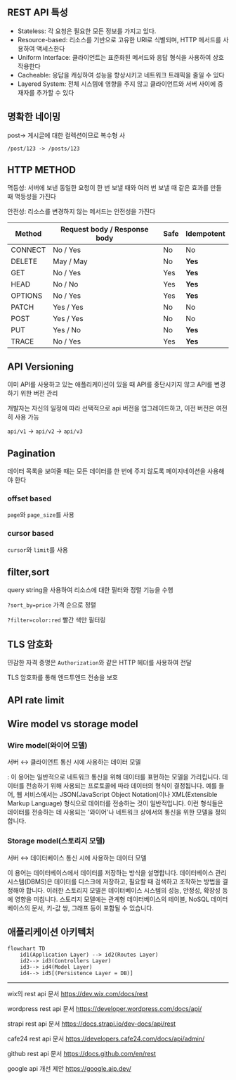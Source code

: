 ## REST API 특성

- Stateless: 각 요청은 필요한 모든 정보를 가지고 있다.
- Resource-based: 리소스를 기반으로 고유한 URI로 식별되며, HTTP 메서드를 사용하여 액세스한다
- Uniform Interface: 클라이언트는 표준화된 메서드와 응답 형식을 사용하여 상호작용한다
- Cacheable: 응답을 캐싱하여 성능을 향상시키고 네트워크 트래픽을 줄일 수 있다
- Layered System: 전체 시스템에 영향을 주지 않고 클라이언트와 서버 사이에 중재자를 추가할 수 있다



## 명확한 네이밍

post-> 게시글에 대한 컬렉션이므로 복수형 사

```
/post/123 -> /posts/123
```



## HTTP METHOD

멱등성: 서버에 보낸 동일한 요청이 한 번 보낼 때와 여러 번 보낼 때 같은 효과를 만들 때 멱등성을 가진다

안전성: 리소스를 변경하지 않는 메서드는 안전성을 가진다

| Method  | Request body / Response body | Safe | Idempotent |
| ------- | ---------------------------- | ---- | ---------- |
| CONNECT | No / Yes                     | No   | No         |
| DELETE  | May / May                    | No   | **Yes**    |
| GET     | No / Yes                     | Yes  | **Yes**    |
| HEAD    | No / No                      | Yes  | **Yes**    |
| OPTIONS | No / Yes                     | Yes  | **Yes**    |
| PATCH   | Yes / Yes                    | No   | No         |
| POST    | Yes / Yes                    | No   | No         |
| PUT     | Yes / No                     | No   | **Yes**    |
| TRACE   | No / Yes                     | Yes  | **Yes**    |





## API Versioning

이미 API를 사용하고 있는 애플리케이션이 있을 때 API를 중단시키지 않고 API를 변경하기 위한 버전 관리

개발자는 자신의 일정에 따라 선택적으로 api 버전을 업그레이드하고, 이전 버전은 여전히 사용 가능

`api/v1` -> `api/v2` -> `api/v3`





## Pagination

데이터 목록을 보여줄 때는 모든 데이터를 한 번에 주지 않도록 페이지네이션을 사용해야 한다

### offset based

`page`와 `page_size`를 사용

### cursor based

`cursor`와 `limit`를 사용



## filter,sort

query string을 사용하여 리소스에 대한 필터와 정렬 기능을 수행

`?sort_by=price` 가격 순으로 정렬

`?filter=color:red` 빨간 색만 필터링



## TLS 암호화

민감한 자격 증명은 `Authorization`와 같은 HTTP 헤더를 사용하여 전달

TLS 암호화를 통해 엔드투엔드 전송을 보호



## API rate limit



## Wire model vs storage model

### Wire model(와이어 모델)

서버 ↔ 클라이언트 통신 시에 사용하는 데이터 모델

: 이 용어는 일반적으로 네트워크 통신을 위해 데이터를 표현하는 모델을 가리킵니다. 데이터를 전송하기 위해 사용되는 프로토콜에 따라 데이터의 형식이 결정됩니다. 예를 들어, 웹 서비스에서는 JSON(JavaScript Object Notation)이나 XML(Extensible Markup Language) 형식으로 데이터를 전송하는 것이 일반적입니다. 이런 형식들은 데이터를 전송하는 데 사용되는 '와이어'나 네트워크 상에서의 통신을 위한 모델을 정의합니다.



### Storage model(스토리지 모델)

서버 ↔ 데이터베이스 통신 시에 사용하는 데이터 모델

이 용어는 데이터베이스에서 데이터를 저장하는 방식을 설명합니다. 데이터베이스 관리 시스템(DBMS)은 데이터를 디스크에 저장하고, 필요할 때 검색하고 조작하는 방법을 결정해야 합니다. 이러한 스토리지 모델은 데이터베이스 시스템의 성능, 안정성, 확장성 등에 영향을 미칩니다. 스토리지 모델에는 관계형 데이터베이스의 테이블, NoSQL 데이터베이스의 문서, 키-값 쌍, 그래프 등이 포함될 수 있습니다.



## 애플리케이션 아키텍처

```mermaid
flowchart TD
    id1(Application Layer) --> id2(Routes Layer)
    id2--> id3(Controllers Layer)
    id3--> id4(Model Layer)
    id4--> id5[(Persistence Layer = DB)]
```



------

wix의 rest api 문서 https://dev.wix.com/docs/rest

wordpress rest api 문서 https://developer.wordpress.com/docs/api/

strapi rest api 문서 https://docs.strapi.io/dev-docs/api/rest

cafe24 rest api 문서 https://developers.cafe24.com/docs/api/admin/

github rest api 문서 https://docs.github.com/en/rest

google api 개선 제안 https://google.aip.dev/